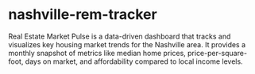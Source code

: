 # nashville-rem-tracker
Real Estate Market Pulse is a data-driven dashboard that tracks and visualizes key housing market trends for the Nashville area. It provides a monthly snapshot of metrics like median home prices, price-per-square-foot, days on market, and affordability compared to local income levels.

